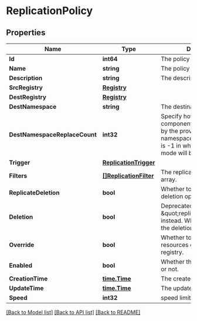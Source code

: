 # ReplicationPolicy

## Properties

Name | Type | Description | Notes
------------ | ------------- | ------------- | -------------
**Id** | **int64** | The policy ID. | [optional] 
**Name** | **string** | The policy name. | [optional] 
**Description** | **string** | The description of the policy. | [optional] 
**SrcRegistry** | [**Registry**](Registry.md) |  | [optional] 
**DestRegistry** | [**Registry**](Registry.md) |  | [optional] 
**DestNamespace** | **string** | The destination namespace. | [optional] 
**DestNamespaceReplaceCount** | **int32** | Specify how many path components will be replaced by the provided destination namespace. The default value is -1 in which case the legacy mode will be applied. | [optional] 
**Trigger** | [**ReplicationTrigger**](ReplicationTrigger.md) |  | [optional] 
**Filters** | [**[]ReplicationFilter**](ReplicationFilter.md) | The replication policy filter array. | [optional] 
**ReplicateDeletion** | **bool** | Whether to replicate the deletion operation. | [optional] 
**Deletion** | **bool** | Deprecated, use \&quot;replicate_deletion\&quot; instead. Whether to replicate the deletion operation. | [optional] 
**Override** | **bool** | Whether to override the resources on the destination registry. | [optional] 
**Enabled** | **bool** | Whether the policy is enabled or not. | [optional] 
**CreationTime** | [**time.Time**](time.Time.md) | The create time of the policy. | [optional] 
**UpdateTime** | [**time.Time**](time.Time.md) | The update time of the policy. | [optional] 
**Speed** | **int32** | speed limit for each task | [optional] 

[[Back to Model list]](../README.md#documentation-for-models) [[Back to API list]](../README.md#documentation-for-api-endpoints) [[Back to README]](../README.md)


